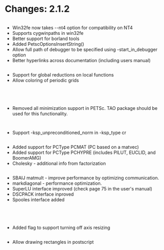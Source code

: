 # Changes: 2.1.2

```{rubric} General:
```

- Win32fe now takes --nt4 option for compatibility on NT4
- Supports cygwinpaths in win32fe
- Better support for borland tools
- Added PetscOptionsInsertString()
- Allow full path of debugger to be specified using
  -start_in_debugger option
- Better hyperlinks across documentation (including users manual)

```{rubric} ADIC:
```

- Support for global reductions on local functions
- Allow coloring of periodic grids

```{rubric} AO (Application Orderings):
```

```{rubric} TS (Timestepping Solvers):
```

```{rubric} DMMG:
```

```{rubric} SNES (Nonlinear Solvers):
```

- Removed all minimization support in PETSc. TAO package should be
  used for this functionality.

```{rubric} SLES (Linear Solvers):
```

```{rubric} KSP (Krylov Subspace Methods):
```

- Support -ksp_unpreconditioned_norm in -ksp_type cr

```{rubric} PC (Preconditioners):
```

- Added support for PCType PCMAT (PC based on a matvec)
- Added support for PCType PCHYPRE (includes PILUT, EUCLID, and
  BoomerAMG)
- Cholesky - additional info from factorization

```{rubric} MAT (Matrices):
```

- SBAIJ matmult - improve performance by optimizing communication.
- markdiagonal - performance optimization.
- SuperLU interface improved (check page 75 in the user's manual)
- DSCPACK interface inproved
- Spooles interface added

```{rubric} DA (Distributed Arrays):
```

```{rubric} VEC (Vectors):
```

```{rubric} IS (Index Sets):
```

```{rubric} Draw (Graphics):
```

- Added flag to support turning off axis resizing

```{rubric} Viewers:
```

- Allow drawing rectangles in postscript

```{rubric} System:
```

```{rubric} Error Handling:
```

```{rubric} Event Logging:
```

```{rubric} Fortran Interface:
```
